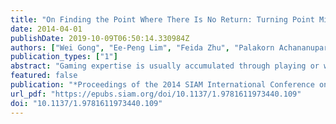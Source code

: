 ```yaml
---
title: "On Finding the Point Where There Is No Return: Turning Point Mining on Game Data"
date: 2014-04-01
publishDate: 2019-10-09T06:50:14.330984Z
authors: ["Wei Gong", "Ee-Peng Lim", "Feida Zhu", "Palakorn Achananuparp", "David Lo"]
publication_types: ["1"]
abstract: "Gaming expertise is usually accumulated through playing or watching many game instances, and identifying critical moments in these game instances called turning points. Turning point rules (shorten as TPRs) are game patterns that almost always lead to some irreversible outcomes. In this paper, we formulate the notion of irreversible outcome property which can be combined with pattern mining so as to automatically extract TPRs from any given game datasets. We specifically extend the well-known PrefixSpan sequence mining algorithm by incorporating the irreversible outcome property. To show the usefulness of TPRs, we apply them to Tetris, a popular game. We mine TPRs from Tetris games and generate challenging game sequences so as to help training an intelligent Tetris algorithm. Our experiment results show that 1) TPRs can be found from historical game data automatically with reasonable scalability, 2) our TPRs are able to help Tetris algorithm perform better when it is trained with challenging game sequences."
featured: false
publication: "*Proceedings of the 2014 SIAM International Conference on Data Mining - SDM '14*"
url_pdf: "https://epubs.siam.org/doi/10.1137/1.9781611973440.109"
doi: "10.1137/1.9781611973440.109"
---
```


